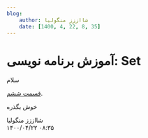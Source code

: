 ```yaml
---
blog:
    author: شااززز منگولیا
    date: [1400, 4, 22, 8, 35]
---
```

# آموزش برنامه نویسی: Set

<div class="cnt">
سلام<p></p>
<p><a href="http://s1.picofile.com/file/6397972832/set.pdf.html" title="قسمت ششم">قسمت ششم</a>.</p>
<p>خوش بگذره</p>
</div>

<div class="blog-info">
    <div class="blog-author">شااززز منگولیا</div>
    <div class="blog-date">۱۴۰۰/۰۴/۲۲ ۰۸:۳۵</div>
</div>

